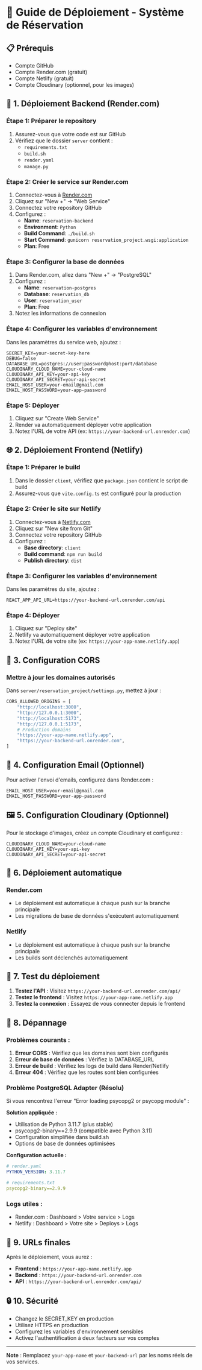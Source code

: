 # 🚀 Guide de Déploiement - Système de Réservation

## 📋 Prérequis

- Compte GitHub
- Compte Render.com (gratuit)
- Compte Netlify (gratuit)
- Compte Cloudinary (optionnel, pour les images)

## 🔧 1. Déploiement Backend (Render.com)

### Étape 1: Préparer le repository
1. Assurez-vous que votre code est sur GitHub
2. Vérifiez que le dossier `server` contient :
   - `requirements.txt`
   - `build.sh`
   - `render.yaml`
   - `manage.py`

### Étape 2: Créer le service sur Render.com
1. Connectez-vous à [Render.com](https://render.com)
2. Cliquez sur "New +" → "Web Service"
3. Connectez votre repository GitHub
4. Configurez :
   - **Name**: `reservation-backend`
   - **Environment**: `Python`
   - **Build Command**: `./build.sh`
   - **Start Command**: `gunicorn reservation_project.wsgi:application`
   - **Plan**: Free

### Étape 3: Configurer la base de données
1. Dans Render.com, allez dans "New +" → "PostgreSQL"
2. Configurez :
   - **Name**: `reservation-postgres`
   - **Database**: `reservation_db`
   - **User**: `reservation_user`
   - **Plan**: Free
3. Notez les informations de connexion

### Étape 4: Configurer les variables d'environnement
Dans les paramètres du service web, ajoutez :

```
SECRET_KEY=your-secret-key-here
DEBUG=false
DATABASE_URL=postgres://user:password@host:port/database
CLOUDINARY_CLOUD_NAME=your-cloud-name
CLOUDINARY_API_KEY=your-api-key
CLOUDINARY_API_SECRET=your-api-secret
EMAIL_HOST_USER=your-email@gmail.com
EMAIL_HOST_PASSWORD=your-app-password
```

### Étape 5: Déployer
1. Cliquez sur "Create Web Service"
2. Render va automatiquement déployer votre application
3. Notez l'URL de votre API (ex: `https://your-backend-url.onrender.com`)

## 🌐 2. Déploiement Frontend (Netlify)

### Étape 1: Préparer le build
1. Dans le dossier `client`, vérifiez que `package.json` contient le script de build
2. Assurez-vous que `vite.config.ts` est configuré pour la production

### Étape 2: Créer le site sur Netlify
1. Connectez-vous à [Netlify.com](https://netlify.com)
2. Cliquez sur "New site from Git"
3. Connectez votre repository GitHub
4. Configurez :
   - **Base directory**: `client`
   - **Build command**: `npm run build`
   - **Publish directory**: `dist`

### Étape 3: Configurer les variables d'environnement
Dans les paramètres du site, ajoutez :

```
REACT_APP_API_URL=https://your-backend-url.onrender.com/api
```

### Étape 4: Déployer
1. Cliquez sur "Deploy site"
2. Netlify va automatiquement déployer votre application
3. Notez l'URL de votre site (ex: `https://your-app-name.netlify.app`)

## 🔧 3. Configuration CORS

### Mettre à jour les domaines autorisés
Dans `server/reservation_project/settings.py`, mettez à jour :

```python
CORS_ALLOWED_ORIGINS = [
    "http://localhost:3000",
    "http://127.0.0.1:3000",
    "http://localhost:5173",
    "http://127.0.0.1:5173",
    # Production domains
    "https://your-app-name.netlify.app",
    "https://your-backend-url.onrender.com",
]
```

## 📧 4. Configuration Email (Optionnel)

Pour activer l'envoi d'emails, configurez dans Render.com :

```
EMAIL_HOST_USER=your-email@gmail.com
EMAIL_HOST_PASSWORD=your-app-password
```

## 🖼️ 5. Configuration Cloudinary (Optionnel)

Pour le stockage d'images, créez un compte Cloudinary et configurez :

```
CLOUDINARY_CLOUD_NAME=your-cloud-name
CLOUDINARY_API_KEY=your-api-key
CLOUDINARY_API_SECRET=your-api-secret
```

## 🔄 6. Déploiement automatique

### Render.com
- Le déploiement est automatique à chaque push sur la branche principale
- Les migrations de base de données s'exécutent automatiquement

### Netlify
- Le déploiement est automatique à chaque push sur la branche principale
- Les builds sont déclenchés automatiquement

## 🧪 7. Test du déploiement

1. **Testez l'API** : Visitez `https://your-backend-url.onrender.com/api/`
2. **Testez le frontend** : Visitez `https://your-app-name.netlify.app`
3. **Testez la connexion** : Essayez de vous connecter depuis le frontend

## 🐛 8. Dépannage

### Problèmes courants :

1. **Erreur CORS** : Vérifiez que les domaines sont bien configurés
2. **Erreur de base de données** : Vérifiez la DATABASE_URL
3. **Erreur de build** : Vérifiez les logs de build dans Render/Netlify
4. **Erreur 404** : Vérifiez que les routes sont bien configurées

### Problème PostgreSQL Adapter (Résolu)
Si vous rencontrez l'erreur "Error loading psycopg2 or psycopg module" :

**Solution appliquée :**
- Utilisation de Python 3.11.7 (plus stable)
- psycopg2-binary==2.9.9 (compatible avec Python 3.11)
- Configuration simplifiée dans build.sh
- Options de base de données optimisées

**Configuration actuelle :**
```yaml
# render.yaml
PYTHON_VERSION: 3.11.7

# requirements.txt
psycopg2-binary==2.9.9
```

### Logs utiles :
- Render.com : Dashboard > Votre service > Logs
- Netlify : Dashboard > Votre site > Deploys > Logs

## 📝 9. URLs finales

Après le déploiement, vous aurez :
- **Frontend** : `https://your-app-name.netlify.app`
- **Backend** : `https://your-backend-url.onrender.com`
- **API** : `https://your-backend-url.onrender.com/api/`

## 🔒 10. Sécurité

- Changez le SECRET_KEY en production
- Utilisez HTTPS en production
- Configurez les variables d'environnement sensibles
- Activez l'authentification à deux facteurs sur vos comptes

---

**Note** : Remplacez `your-app-name` et `your-backend-url` par les noms réels de vos services. 